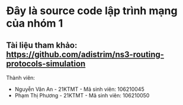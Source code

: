 # Đây là source code lập trình mạng của nhóm 1
Tài liệu tham khảo: https://github.com/adistrim/ns3-routing-protocols-simulation
--------------------------------------------------------------------------------
Thành viên:
- Nguyễn Văn An - 21KTMT - Mã sinh viên: 106210045
- Phạm Thị Phương - 21KTMT - Mã sinh viên: 106210050

